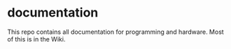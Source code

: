 # documentation
This repo contains all documentation for programming and hardware. Most of this is in the Wiki.
